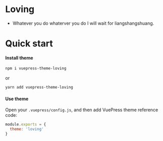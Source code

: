 
# Loving
- Whatever you do whaterver you do I will wait for liangshangshuang.

# Quick start

#### Install theme

```sh
npm i vuepress-theme-loving
```
or
```sh
yarn add vuepress-theme-loving
```

#### Use theme  

Open your `.vuepress/config.js`, and then add VuePress theme reference code:
```js
module.exports = {
  theme: 'loving'
}
```

